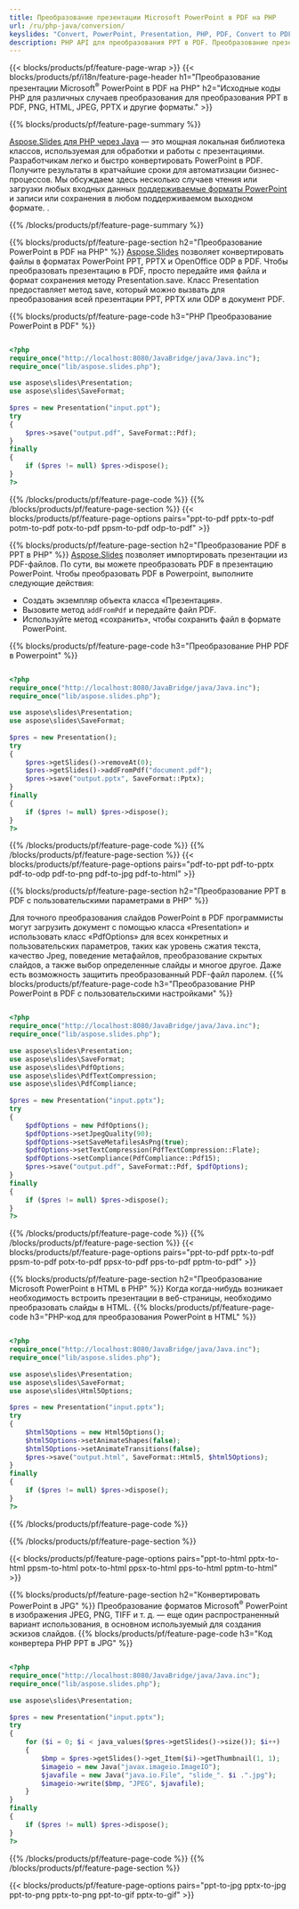 ```yaml
---
title: Преобразование презентации Microsoft PowerPoint в PDF на PHP
url: /ru/php-java/conversion/
keyslides: "Convert, PowerPoint, Presentation, PHP, PDF, Convert to PDF, PPT to PDF"
description: PHP API для преобразования PPT в PDF. Преобразование презентаций в JPG, PNG и другие форматы на PHP.
---
```


{{< blocks/products/pf/feature-page-wrap >}}
{{< blocks/products/pf/i18n/feature-page-header h1="Преобразование презентации Microsoft<sup>®</sup> PowerPoint в PDF на PHP" h2="Исходные коды PHP для различных случаев преобразования для преобразования PPT в PDF, PNG, HTML, JPEG, PPTX и другие форматы." >}}

{{% blocks/products/pf/feature-page-summary %}}

[Aspose.Slides для PHP через Java](https://products.aspose.com/slides/ru/php-java/) — это мощная локальная библиотека классов, используемая для обработки и работы с презентациями. Разработчикам легко и быстро конвертировать PowerPoint в PDF. Получите результаты в кратчайшие сроки для автоматизации бизнес-процессов. Мы обсуждаем здесь несколько случаев чтения или загрузки любых входных данных [поддерживаемые форматы PowerPoint](https://docs.aspose.com/slides/php-java/supported-file-formats/) и записи или сохранения в любом поддерживаемом выходном формате. . 

{{% /blocks/products/pf/feature-page-summary  %}}

{{% blocks/products/pf/feature-page-section  h2="Преобразование PowerPoint в PDF на PHP" %}}
[Aspose.Slides](https://products.aspose.com/slides/ru/php-java/) позволяет конвертировать файлы в форматах PowerPoint PPT, PPTX и OpenOffice ODP в PDF. Чтобы преобразовать презентацию в PDF, просто передайте имя файла и формат сохранения методу Presentation.save. Класс Presentation предоставляет метод save, который можно вызвать для преобразования всей презентации PPT, PPTX или ODP в документ PDF.

{{% blocks/products/pf/feature-page-code h3="PHP Преобразование PowerPoint в PDF" %}}

```php

<?php
require_once("http://localhost:8080/JavaBridge/java/Java.inc");
require_once("lib/aspose.slides.php");
 
use aspose\slides\Presentation;
use aspose\slides\SaveFormat;
 
$pres = new Presentation("input.ppt");
try
{
    $pres->save("output.pdf", SaveFormat::Pdf); 
}
finally
{
    if ($pres != null) $pres->dispose();
}
?>
```
{{% /blocks/products/pf/feature-page-code  %}}
{{% /blocks/products/pf/feature-page-section %}}
{{< blocks/products/pf/feature-page-options pairs="ppt-to-pdf pptx-to-pdf potm-to-pdf potx-to-pdf ppsm-to-pdf odp-to-pdf" >}}

{{% blocks/products/pf/feature-page-section  h2="Преобразование PDF в PPT в PHP" %}}
[Aspose.Slides](https://products.aspose.com/slides/ru/php-java/) позволяет импортировать презентации из PDF-файлов. По сути, вы можете преобразовать PDF в презентацию PowerPoint. Чтобы преобразовать PDF в Powerpoint, выполните следующие действия:
- Создать экземпляр объекта класса «Презентация».
- Вызовите метод `addFromPdf` и передайте файл PDF.
- Используйте метод «сохранить», чтобы сохранить файл в формате PowerPoint.

{{% blocks/products/pf/feature-page-code h3="Преобразование PHP PDF в Powerpoint" %}}

```php

<?php
require_once("http://localhost:8080/JavaBridge/java/Java.inc");
require_once("lib/aspose.slides.php");
 
use aspose\slides\Presentation;
use aspose\slides\SaveFormat;
 
$pres = new Presentation();
try
{
    $pres->getSlides()->removeAt(0);
    $pres->getSlides()->addFromPdf("document.pdf");
    $pres->save("output.pptx", SaveFormat::Pptx); 
}
finally
{
    if ($pres != null) $pres->dispose();
}
?>
```
{{% /blocks/products/pf/feature-page-code  %}}
{{% /blocks/products/pf/feature-page-section %}}
{{< blocks/products/pf/feature-page-options pairs="pdf-to-ppt pdf-to-pptx pdf-to-odp pdf-to-png pdf-to-jpg pdf-to-html" >}}


{{% blocks/products/pf/feature-page-section  h2="Преобразование PPT в PDF с пользовательскими параметрами в PHP" %}}

Для точного преобразования слайдов PowerPoint в PDF программисты могут загрузить документ с помощью класса «Presentation» и использовать класс «PdfOptions» для всех конкретных и пользовательских параметров, таких как уровень сжатия текста, качество Jpeg, поведение метафайлов, преобразование скрытых слайдов, а также выбор определенные слайды и многое другое. Даже есть возможность защитить преобразованный PDF-файл паролем.
{{% blocks/products/pf/feature-page-code h3="Преобразование PHP PowerPoint в PDF с пользовательскими настройками" %}}

```php

<?php
require_once("http://localhost:8080/JavaBridge/java/Java.inc");
require_once("lib/aspose.slides.php");
 
use aspose\slides\Presentation;
use aspose\slides\SaveFormat;
use aspose\slides\PdfOptions;
use aspose\slides\PdfTextCompression;
use aspose\slides\PdfCompliance;
 
$pres = new Presentation("input.pptx");
try
{
    $pdfOptions = new PdfOptions();
    $pdfOptions->setJpegQuality(90);
    $pdfOptions->setSaveMetafilesAsPng(true);
    $pdfOptions->setTextCompression(PdfTextCompression::Flate);
    $pdfOptions->setCompliance(PdfCompliance::Pdf15);
    $pres->save("output.pdf", SaveFormat::Pdf, $pdfOptions);
}
finally
{
    if ($pres != null) $pres->dispose();
}
?>
```
{{% /blocks/products/pf/feature-page-code  %}}
{{% /blocks/products/pf/feature-page-section %}}
{{< blocks/products/pf/feature-page-options pairs="ppt-to-pdf pptx-to-pdf ppsm-to-pdf potx-to-pdf ppsx-to-pdf pps-to-pdf pptm-to-pdf" >}}


{{% blocks/products/pf/feature-page-section  h2="Преобразование Microsoft PowerPoint в HTML в PHP" %}}
Когда когда-нибудь возникает необходимость встроить презентации в веб-страницы, необходимо преобразовать слайды в HTML. 
{{% blocks/products/pf/feature-page-code h3="PHP-код для преобразования PowerPoint в HTML" %}}

```php

<?php
require_once("http://localhost:8080/JavaBridge/java/Java.inc");
require_once("lib/aspose.slides.php");
 
use aspose\slides\Presentation;
use aspose\slides\SaveFormat;
use aspose\slides\Html5Options;
 
$pres = new Presentation("input.pptx");
try
{
    $html5Options = new Html5Options();
    $html5Options->setAnimateShapes(false);
    $html5Options->setAnimateTransitions(false);
    $pres->save("output.html", SaveFormat::Html5, $html5Options);
}
finally
{
    if ($pres != null) $pres->dispose();
}
?>
```
{{% /blocks/products/pf/feature-page-code %}}

{{% /blocks/products/pf/feature-page-section %}}

{{< blocks/products/pf/feature-page-options pairs="ppt-to-html pptx-to-html ppsm-to-html potx-to-html ppsx-to-html pps-to-html pptm-to-html" >}}

{{% blocks/products/pf/feature-page-section  h2="Конвертировать PowerPoint в JPG" %}}
Преобразование форматов Microsoft<sup>®</sup> PowerPoint в изображения JPEG, PNG, TIFF и т. д. — еще один распространенный вариант использования, в основном используемый для создания эскизов слайдов. 
{{% blocks/products/pf/feature-page-code h3="Код конвертера PHP PPT в JPG" %}}
```php

<?php
require_once("http://localhost:8080/JavaBridge/java/Java.inc");
require_once("lib/aspose.slides.php");
 
use aspose\slides\Presentation;
 
$pres = new Presentation("input.pptx");
try
{
    for ($i = 0; $i < java_values($pres->getSlides()->size()); $i++)
    {
        $bmp = $pres->getSlides()->get_Item($i)->getThumbnail(1, 1);
        $imageio = new Java("javax.imageio.ImageIO");
        $javafile = new Java("java.io.File", "slide_". $i .".jpg");
        $imageio->write($bmp, "JPEG", $javafile);
    }
}
finally
{
    if ($pres != null) $pres->dispose();
}
?>  
```
{{% /blocks/products/pf/feature-page-code %}}
{{% /blocks/products/pf/feature-page-section %}}

{{< blocks/products/pf/feature-page-options pairs="ppt-to-jpg pptx-to-jpg ppt-to-png pptx-to-png ppt-to-gif pptx-to-gif" >}}